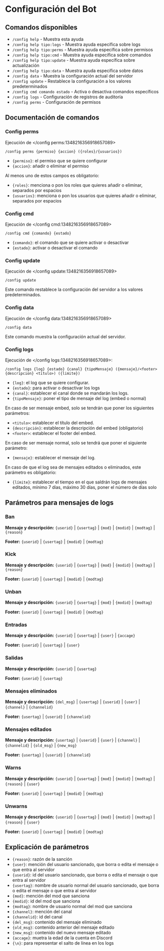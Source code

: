 # Configuración del Bot

## Comandos disponibles

- `/config help` - Muestra esta ayuda
- `/config help tipo:logs` - Muestra ayuda específica sobre logs
- `/config help tipo:perms` - Muestra ayuda específica sobre permisos
- `/config help tipo:cmd` - Muestra ayuda específica sobre comandos
- `/config help tipo:update` - Muestra ayuda específica sobre actualización
- `/config help tipo:data` - Muestra ayuda específica sobre datos
- `/config data` - Muestra la configuración actual del servidor
- `/config update` - Restablece la configuración a los valores predeterminados
- `/config cmd comando estado` - Activa o desactiva comandos específicos
- `/config logs` - Configuración de registros de auditoría
- `/config perms` - Configuración de permisos

## Documentación de comandos

### Config perms

Ejecución de </config perms:1348216356918657089>

```
/config perms {permiso} {accion} ({roles}/{usuarios})
```

- `{permiso}`: el permiso que se quiere configurar
- `{accion}`: añadir o eliminar el permiso

Al menos uno de estos campos es obligatorio:

- `{roles}`: menciona o pon los roles que quieres añadir o eliminar, separados por espacios
- `{usuarios}`: menciona o pon los usuarios que quieres añadir o eliminar, separados por espacios

### Config cmd

Ejecución de </config cmd:1348216356918657089>

```
/config cmd {comando} {estado}
```

- `{comando}`: el comando que se quiere activar o desactivar
- `{estado}`: activar o desactivar el comando

### Config update

Ejecución de </config update:1348216356918657089>

```
/config update
```

Este comando restablece la configuración del servidor a los valores predeterminados.

### Config data

Ejecución de </config data:1348216356918657089>

```
/config data
```

Este comando muestra la configuración actual del servidor.

### Config logs

Ejecución de </config logs:1348216356918657089>:

```
/config logs {log} {estado} {canal} {tipoMensaje} ({mensaje}/<footer> {descripcion} <titulo>) ({limite})
```

- `{log}`: el log que se quiere configurar.
- `{estado}`: para activar o desactivar los logs
- `{canal}`: establecer el canal donde se mandarán los logs.
- `{tipoMensaje}`: poner el tipo de mensaje del log (embed o normal)

En caso de ser mensaje embed, solo se tendrán que poner los siguientes parámetros:
- `<titulo>`: establecer el título del embed.
- `{descripción}`: establecer la descripción del embed (obligatorio)
- `<footer>`: establecer el footer del embed.

En caso de ser mensaje normal, solo se tendrá que poner el siguiente parámetro:
- `{mensaje}`: establecer el mensaje del log.

En caso de que el log sea de mensajes editados o eliminados, este parámetro es obligatorio:
- `{límite}`: establecer el tiempo en el que saldrán logs de mensajes editados, mínimo 7 días, máximo 30 días, poner el número de días solo

## Parámetros para mensajes de logs

### Ban
**Mensaje y descripción:**
`{userid}` | `{usertag}` | `{mod}` | `{modid}` | `{modtag}` | `{reason}`

**Footer:**
`{userid}` | `{usertag}` | `{modid}` | `{modtag}`

### Kick
**Mensaje y descripción:**
`{userid}` | `{usertag}` | `{mod}` | `{modid}` | `{modtag}` | `{reason}`

**Footer:**
`{userid}` | `{usertag}` | `{modid}` | `{modtag}`

### Unban
**Mensaje y descripción:**
`{userid}` | `{usertag}` | `{mod}` | `{modid}` | `{modtag}`

**Footer:**
`{userid}` | `{usertag}` | `{modid}` | `{modtag}`

### Entradas
**Mensaje y descripción:**
`{userid}` | `{usertag}` | `{user}` | `{accage}`

**Footer:**
`{userid}` | `{usertag}` | `{user}`

### Salidas
**Mensaje y descripción:**
`{userid}` | `{usertag}`

**Footer:**
`{userid}` | `{usertag}`

### Mensajes eliminados
**Mensaje y descripción:**
`{del_msg}` | `{usertag}` | `{userid}` | `{user}` | `{channel}` | `{channelid}`

**Footer:**
`{usertag}` | `{userid}` | `{channelid}`

### Mensajes editados
**Mensaje y descripción:**
`{usertag}` | `{userid}` | `{user}` | `{channel}` | `{channelid}` | `{old_msg}` | `{new_msg}`

**Footer:**
`{usertag}` | `{userid}` | `{channelid}`

### Warns
**Mensaje y descripción:**
`{userid}` | `{usertag}` | `{mod}` | `{modid}` | `{modtag}` | `{reason}` | `{user}`

**Footer:**
`{userid}` | `{usertag}` | `{modid}` | `{modtag}`

### Unwarns
**Mensaje y descripción:**
`{userid}` | `{usertag}` | `{mod}` | `{modid}` | `{modtag}` | `{reason}` | `{user}`

**Footer:**
`{userid}` | `{usertag}` | `{modid}` | `{modtag}`

## Explicación de parámetros

- `{reason}`: razón de la sanción
- `{user}`: mención del usuario sancionado, que borra o edita el mensaje o que entra al servidor
- `{userid}`: id del usuario sancionado, que borra o edita el mensaje o que entra al servidor
- `{usertag}`: nombre de usuario normal del usuario sancionado, que borra o edita el mensaje o que entra al servidor
- `{mod}`: mención del mod que sanciona
- `{modid}`: id del mod que sanciona
- `{modtag}`: nombre de usuario normal del mod que sanciona
- `{channel}`: mención del canal
- `{channelid}`: id del canal
- `{del_msg}`: contenido del mensaje eliminado
- `{old_msg}`: contenido anterior del mensaje editado
- `{new_msg}`: contenido del nuevo mensaje editado
- `{accage}`: muetra la edad de la cuenta en Discord
- `{\n}`: para representar el salto de línea en los logs
